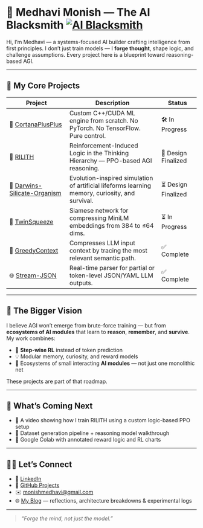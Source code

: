 # 👋 Medhavi Monish — The AI Blacksmith [![AI Blacksmith](https://img.shields.io/badge/AI%20Blacksmith-Forging%20Intelligence-blueviolet?style=flat-square)](https://medhavimonish.github.io/)

Hi, I’m Medhavi — a systems-focused AI builder crafting intelligence from first principles.
I don’t just train models — I **forge thought**, shape logic, and challenge assumptions.
Every project here is a blueprint toward reasoning-based AGI.

---

## 🔩 My Core Projects

| Project                                                                                    | Description                                                                                     | Status              |
| ------------------------------------------------------------------------------------------ | ----------------------------------------------------------------------------------------------- | ------------------- |
| 🔧 [CortanaPlusPlus](https://github.com/MedhaviMonish/CortanaPlusPlus)                     | Custom C++/CUDA ML engine from scratch. No PyTorch. No TensorFlow. Pure control.                | 🛠 In Progress      |
| 🧠 [RILITH](https://github.com/MedhaviMonish/RILITH)                                       | Reinforcement-Induced Logic in the Thinking Hierarchy — PPO-based AGI reasoning.                | 🧪 Design Finalized |
| 🌱 [Darwins-Silicate-Organism](https://github.com/MedhaviMonish/Darwins-Silicate-Organism) | Evolution-inspired simulation of artificial lifeforms learning memory, curiosity, and survival. | ⏳ Design Finalized |
| 🧬 [TwinSqueeze](https://github.com/MedhaviMonish/TwinSqueeze)                             | Siamese network for compressing MiniLM embeddings from 384 to ≤64 dims.                         | ⏳ In Progress     |
| 🧩 [GreedyContext](https://github.com/MedhaviMonish/GreedyContext)                         | Compresses LLM input context by tracing the most relevant semantic path.                        | ✅ Complete          |
| 🌐 [Stream-JSON](https://github.com/MedhaviMonish/Stream-JSON)                             | Real-time parser for partial or token-level JSON/YAML LLM outputs.                              | ✅ Complete          |

---

## 🧬 The Bigger Vision

I believe AGI won’t emerge from brute-force training — but from **ecosystems of AI modules** that learn to **reason**, **remember**, and **survive**.
My work combines:

* 🧠 **Step-wise RL** instead of token prediction
* 💡 Modular memory, curiosity, and reward models
* 🔁 Ecosystems of small interacting **AI modules** — not just one monolithic net

These projects are part of that roadmap.

---

## 🔭 What’s Coming Next

* 🎥 A video showing how I train RILITH using a custom logic-based PPO setup
* 🧪 Dataset generation pipeline + reasoning model walkthrough
* 📓 Google Colab with annotated reward logic and RL charts

---

## 🧙‍♂️ Let’s Connect

* 💬 [LinkedIn](https://www.linkedin.com/in/medhavi-monish-a327ba169/)
* 🧠 [GitHub Projects](https://github.com/MedhaviMonish?tab=repositories)
* ✉️ [monishmedhavi@gmail.com](mailto:monishmedhavi@gmail.com)
* 🌐 [My Blog](https://medhavimonish.github.io/) — reflections, architecture breakdowns & experimental logs

---

> *“Forge the mind, not just the model.”*
